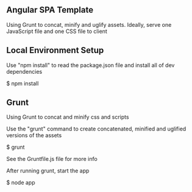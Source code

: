 
Angular SPA Template
------------------
Using Grunt to concat, minify and uglify assets. Ideally, serve one JavaScript file and one CSS file to client


Local Environment Setup
------------------
Use "npm install" to read the package.json file and install all of dev dependencies

$ npm install


Grunt
-------------------
Using Grunt to concat and minify css and scripts

Use the "grunt" command to create concatenated, minified and uglified versions of the assets 

$ grunt 

See the Gruntfile.js file for more info


After running grunt, start the app

$ node app




